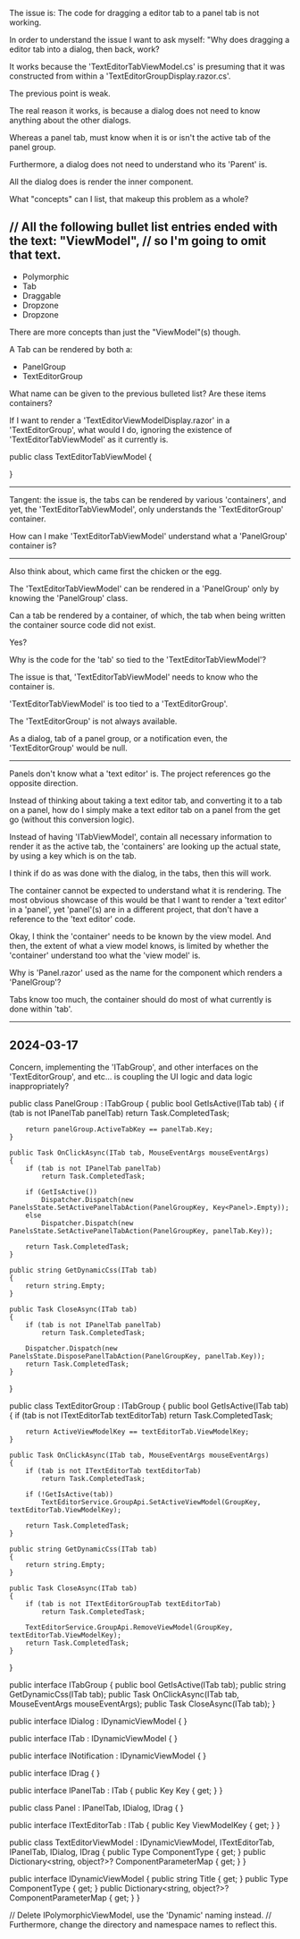 The issue is: The code for dragging a editor tab to a panel tab is not working.

In order to understand the issue I want to ask myself: "Why does dragging
a editor tab into a dialog, then back, work?

It works because the 'TextEditorTabViewModel.cs' is presuming that it was constructed
from within a 'TextEditorGroupDisplay.razor.cs'.

The previous point is weak.

The real reason it works, is because a dialog does not need to know anything about
the other dialogs.

Whereas a panel tab, must know when it is or isn't the active tab of the panel group.

Furthermore, a dialog does not need to understand who its 'Parent' is.

All the dialog does is render the inner component.

What "concepts" can I list, that makeup this problem as a whole?

// All the following bullet list entries ended with the text: "ViewModel",
// so I'm going to omit that text.
-----------------------------------
- Polymorphic
- Tab
- Draggable
- Dropzone
- Dropzone

There are more concepts than just the "ViewModel"(s) though.

A Tab can be rendered by both a:
- PanelGroup
- TextEditorGroup

What name can be given to the previous bulleted list?
Are these items containers?

If I want to render a 'TextEditorViewModelDisplay.razor' in a 'TextEditorGroup',
what would I do, ignoring the existence of 'TextEditorTabViewModel' as it currently is.

public class TextEditorTabViewModel
{
	
}

--------------

Tangent: the issue is, the tabs can be rendered by various 'containers', and yet,
the 'TextEditorTabViewModel', only understands the 'TextEditorGroup' container.

How can I make 'TextEditorTabViewModel' understand what a 'PanelGroup' container is?

----------------------

Also think about, which came first the chicken or the egg.

The 'TextEditorTabViewModel' can be rendered in a 'PanelGroup' only by
knowing the 'PanelGroup' class.

Can a tab be rendered by a container, of which, the tab when being written the container
source code did not exist.

Yes?

Why is the code for the 'tab' so tied to the 'TextEditorTabViewModel'?

The issue is that, 'TextEditorTabViewModel' needs to know who the container is.

'TextEditorTabViewModel' is too tied to a 'TextEditorGroup'.

The 'TextEditorGroup' is not always available.

As a dialog, tab of a panel group, or a notification even, the 'TextEditorGroup' would be null.

--------------------

Panels don't know what a 'text editor' is. The project references go the opposite direction.

Instead of thinking about taking a text editor tab, and converting it to a tab on a panel,
how do I simply make a text editor tab on a panel from the get go (without this
conversion logic).

Instead of having 'ITabViewModel', contain all necessary information to render it as the active tab,
the 'containers' are looking up the actual state, by using a key which is on the tab.

I think if do as was done with the dialog, in the tabs, then this will work.

The container cannot be expected to understand what it is rendering.
The most obvious showcase of this would be that I want to render
a 'text editor' in a 'panel', yet 'panel'(s) are in a different project,
that don't have a reference to the 'text editor' code.

Okay, I think the 'container' needs to be known by the view model.
And then, the extent of what a view model knows, is limited by whether
the 'container' understand too what the 'view model' is.

Why is 'Panel.razor' used as the name for the component which renders
a 'PanelGroup'?

Tabs know too much, the container should do most of what currently is done
within 'tab'.

-------------------------------------------------------------------------

2024-03-17
----------

Concern, implementing the 'ITabGroup', and other interfaces on the 'TextEditorGroup', and etc...
	is coupling the UI logic and data logic inappropriately?

public class PanelGroup : ITabGroup
{
	public bool GetIsActive(ITab tab)
	{
		if (tab is not IPanelTab panelTab)
			return Task.CompletedTask;

		return panelGroup.ActiveTabKey == panelTab.Key;
	}

	public Task OnClickAsync(ITab tab, MouseEventArgs mouseEventArgs)
	{
		if (tab is not IPanelTab panelTab)
			return Task.CompletedTask;

		if (GetIsActive())
			Dispatcher.Dispatch(new PanelsState.SetActivePanelTabAction(PanelGroupKey, Key<Panel>.Empty));
		else
			Dispatcher.Dispatch(new PanelsState.SetActivePanelTabAction(PanelGroupKey, panelTab.Key));
		
		return Task.CompletedTask;
	}

	public string GetDynamicCss(ITab tab)
	{
		return string.Empty;
	}

	public Task CloseAsync(ITab tab)
	{
		if (tab is not IPanelTab panelTab)
			return Task.CompletedTask;

		Dispatcher.Dispatch(new PanelsState.DisposePanelTabAction(PanelGroupKey, panelTab.Key));
		return Task.CompletedTask;
	}
}

public class TextEditorGroup : ITabGroup
{
	public bool GetIsActive(ITab tab)
	{
		if (tab is not ITextEditorTab textEditorTab)
			return Task.CompletedTask;

		return ActiveViewModelKey == textEditorTab.ViewModelKey;
	}

	public Task OnClickAsync(ITab tab, MouseEventArgs mouseEventArgs)
	{
		if (tab is not ITextEditorTab textEditorTab)
			return Task.CompletedTask;

		if (!GetIsActive(tab))
			TextEditorService.GroupApi.SetActiveViewModel(GroupKey, textEditorTab.ViewModelKey);
	
		return Task.CompletedTask;
	}

	public string GetDynamicCss(ITab tab)
	{
		return string.Empty;
	}

	public Task CloseAsync(ITab tab)
	{
		if (tab is not ITextEditorGroupTab textEditorTab)
			return Task.CompletedTask;

		TextEditorService.GroupApi.RemoveViewModel(GroupKey, textEditorTab.ViewModelKey);
		return Task.CompletedTask;
	}
}

public interface ITabGroup
{
	public bool GetIsActive(ITab tab);
	public string GetDynamicCss(ITab tab);
    public Task OnClickAsync(ITab tab, MouseEventArgs mouseEventArgs);
	public Task CloseAsync(ITab tab);
}

public interface IDialog : IDynamicViewModel
{
}

public interface ITab : IDynamicViewModel
{
}

public interface INotification : IDynamicViewModel
{
}

public interface IDrag
{
}

public interface IPanelTab : ITab
{
	public Key<Panel> Key { get; }
}

public class Panel : IPanelTab, IDialog, IDrag
{
}

public interface ITextEditorTab : ITab
{
	public Key<TextEditorViewModel> ViewModelKey { get; }
}

public class TextEditorViewModel : IDynamicViewModel, ITextEditorTab, IPanelTab, IDialog, IDrag
{
	public Type ComponentType { get; }
	public Dictionary<string, object?>? ComponentParameterMap { get; }
}

public interface IDynamicViewModel
{
	public string Title { get; }
	public Type ComponentType { get; }
	public Dictionary<string, object?>? ComponentParameterMap { get; }
}

// Delete IPolymorphicViewModel, use the 'Dynamic' naming instead.
// Furthermore, change the directory and namespace names to reflect this.
